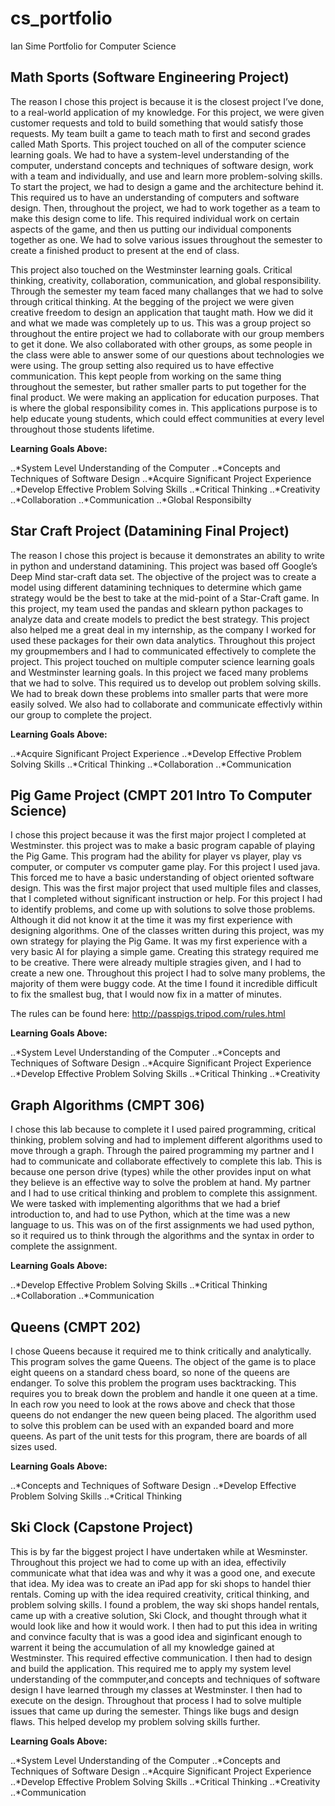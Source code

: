 # cs_portfolio
Ian Sime
Portfolio for Computer Science 

## Math Sports (Software Engineering Project)

The reason I chose this project is because it is the closest project I’ve done, to a real-world application of my
knowledge. For this project, we were given customer requests and told to build something that would satisfy those 
requests. My team built a game to teach math to first and second grades called Math Sports. This project touched on all
 of the computer science learning goals. We had to have a system-level understanding of the computer, understand 
concepts and techniques of software design, work with a team and individually, and use and learn more problem-solving 
skills. To start the project, we had to design a game and the architecture behind it. This required us to have an 
understanding of computers and software design. Then, throughout the project, we had to work together as a team to make 
this design come to life. This required individual work on certain aspects of the game, and then us putting our 
individual components together as one. We had to solve various issues throughout the semester to create a finished 
product to present at the end of class. 

This project also touched on the Westminster learning goals. Critical thinking, creativity, collaboration, communication, and 
global responsibility. Through the semester my team faced many challanges that we had to solve through critical thinking. 
At the begging of the project we were given creative freedom to design an application that taught math. How we did it 
and what we made was completely up to us. This was a group project so throughout the entire project we had to collaborate
with our group members to get it done. We also collaborated with other groups, as some people in the class were able to answer
some of our questions about technologies we were using. The group setting also required us to have effective communication.
This kept people from working on the same thing throughout the semester, but rather smaller parts to put together for the final
product. We were making an application for education purposes. That is where the global responsibility comes in. This applications
purpose is to help educate young students, which could effect communities at every level throughout those students lifetime.

**Learning Goals Above:**

..*System Level Understanding of the Computer
..*Concepts and Techniques of Software Design
..*Acquire Significant Project Experience
..*Develop Effective Problem Solving Skills
..*Critical Thinking
..*Creativity
..*Collaboration
..*Communication
..*Global Responsibilty

## Star Craft Project (Datamining Final Project)

The reason I chose this project is because it demonstrates an ability to write in python and understand 
datamining. This project was based off Google’s Deep Mind star-craft data set. The objective of the project was to 
create a model using different datamining techniques to determine which game strategy would be the best to take at the 
mid-point of a Star-Craft game. In this project, my team used the pandas and sklearn python packages to analyze data and 
create models to predict the best strategy. This project also helped me a great deal in my internship, as the company I 
worked for used these packages for their own data analytics. Throughout this project my groupmembers and I had to 
communicated effectively to complete the project. This project touched on multiple computer science learning goals and
Westminster learning goals. In this project we faced many problems that we had to solve. This required us to develop
out problem solving skills. We had to break down these problems into smaller parts that were more easily solved. 
We also had to collaborate and communicate effectivly within our group to complete the project.

**Learning Goals Above:**

..*Acquire Significant Project Experience
..*Develop Effective Problem Solving Skills
..*Critical Thinking
..*Collaboration
..*Communication


## Pig Game Project (CMPT 201 Intro To Computer Science)

I chose this project because it was the first major project I completed at Westminster. this project was to make
a basic program capable of playing the Pig Game. This program had the ability for player vs player, play vs computer, 
or computer vs computer game play. For this project I used java. This forced me to have a basic understanding of object 
oriented software design. This was the first major project that used multiple files and classes, that I completed without 
significant instruction or help. For this project I had to identify problems, and come up with solutions to solve those 
problems. Although it did not know it at the time it was my first experience with designing algorithms. One of the 
classes written during this project, was my own strategy for playing the Pig Game. It was my first experience with a very 
basic AI for playing a simple game. Creating this strategy required me to be creative. There were already multiple
stragies given, and I had to create a new one. Throughout this project I had to solve many problems, the majority of them
were buggy code. At the time I found it incredible difficult to fix the smallest bug, that I would now fix in a matter of
minutes.

The rules can be found here: http://passpigs.tripod.com/rules.html

**Learning Goals Above:**

..*System Level Understanding of the Computer
..*Concepts and Techniques of Software Design
..*Acquire Significant Project Experience
..*Develop Effective Problem Solving Skills
..*Critical Thinking
..*Creativity


## Graph Algorithms (CMPT 306)

I chose this lab because to complete it I used paired programming, critical thinking, problem solving and had to 
implement different algorithms used to move through a graph. Through the paired programming my partner and I had to 
communicate and collaborate effectively to complete this lab. This is because one person drive (types) while the other
provides input on what they believe is an effective way to solve the problem at hand. My partner and I had to use critical
thinking and problem to complete this assignment. We were tasked with implementing algorithms that we had a brief introduction
to, and had to use Python, which at the time was a new language to us. This was on of the first assignments we had used python,
so it required us to think through the algorithms and the syntax in order to complete the assignment.

**Learning Goals Above:**

..*Develop Effective Problem Solving Skills
..*Critical Thinking
..*Collaboration
..*Communication


## Queens (CMPT 202)

I chose Queens because it required me to think critically and analytically. This program solves the game Queens. The
object of the game is to place eight queens on a standard chess board, so none of the queens are endanger. To solve this 
problem the program uses backtracking. This requires you to break down the problem and handle it one queen at a time. In 
each row you need to look at the rows above and check that those queens do not endanger the new queen being placed. The 
algorithm used to solve this problem can be used with an expanded board and more queens. As part of the unit tests for 
this program, there are boards of all sizes used. 


**Learning Goals Above:**

..*Concepts and Techniques of Software Design
..*Develop Effective Problem Solving Skills
..*Critical Thinking


## Ski Clock (Capstone Project)

This is by far the biggest project I have undertaken while at Wesminster. Throughout this project we had to come up with an 
idea, effectivily communicate what that idea was and why it was a good one, and execute that idea. My idea was to create
an iPad app for ski shops to handel thier rentals. Coming up with the idea required creativity, critical thinking, and problem 
solving skills. I found a problem, the way ski shops handel rentals, came up with a creative solution, Ski Clock, and thought
through what it would look like and how it would work. I then had to put this idea in writing and convince faculty that is was
a good idea and siginficant enough to warrent it being the accumulation of all my knowledge gained at Westminster. This
required effective communication. I then had to design and build the application. This required me to apply my system level
understanding of the commputer,and concepts and techniques of software design I have learned through my classes at
Westminster. I then had to execute on the design. Throughout that process I had to solve multiple issues that came up
during the semester. Things like bugs and design flaws. This helped develop my problem solving skills further. 

**Learning Goals Above:**

..*System Level Understanding of the Computer
..*Concepts and Techniques of Software Design
..*Acquire Significant Project Experience
..*Develop Effective Problem Solving Skills
..*Critical Thinking
..*Creativity
..*Communication
